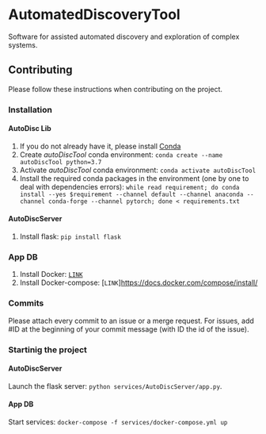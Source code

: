 # AutomatedDiscoveryTool
Software for assisted automated discovery and exploration of complex systems.

## Contributing
Please follow these instructions when contributing on the project.

### Installation
#### AutoDisc Lib
1. If you do not already have it, please install [Conda](https://www.anaconda.com/)
2. Create *autoDiscTool* conda environment: `conda create --name autoDiscTool python=3.7`
3. Activate *autoDiscTool* conda environment: `conda activate autoDiscTool`
4. Install the required conda packages in the environment (one by one to deal with dependencies errors): `while read requirement; do conda install --yes $requirement --channel default --channel anaconda --channel conda-forge --channel pytorch; done < requirements.txt`

#### AutoDiscServer
1. Install flask: `pip install flask`

### App DB
1. Install Docker: [`LINK`](https://docs.docker.com/engine/install/)
2. Install Docker-compose: [`LINK`]https://docs.docker.com/compose/install/

### Commits
Please attach every commit to an issue or a merge request. For issues, add #ID at the beginning of your commit message (with ID the id of the issue).

### Startinig the project
#### AutoDiscServer
Launch the flask server: `python services/AutoDiscServer/app.py`.
#### App DB
Start services: `docker-compose -f services/docker-compose.yml up`